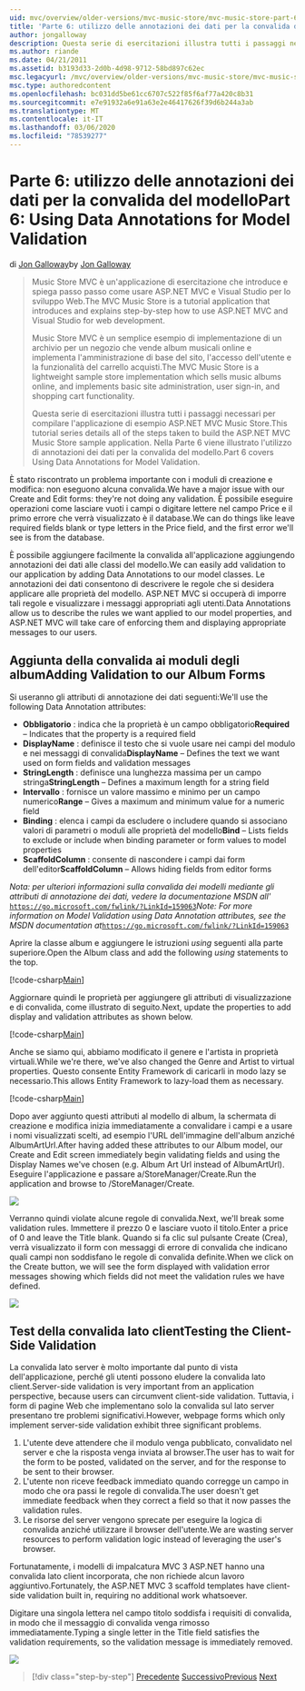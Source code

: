 ```yaml
---
uid: mvc/overview/older-versions/mvc-music-store/mvc-music-store-part-6
title: 'Parte 6: utilizzo delle annotazioni dei dati per la convalida del modello | Microsoft Docs'
author: jongalloway
description: Questa serie di esercitazioni illustra tutti i passaggi necessari per compilare l'applicazione di esempio ASP.NET MVC Music Store. La parte 6 illustra l'uso delle annotazioni dei dati per il modello V...
ms.author: riande
ms.date: 04/21/2011
ms.assetid: b3193d33-2d0b-4d98-9712-58bd897c62ec
msc.legacyurl: /mvc/overview/older-versions/mvc-music-store/mvc-music-store-part-6
msc.type: authoredcontent
ms.openlocfilehash: bc031dd5be61cc6707c522f85f6af77a420c8b31
ms.sourcegitcommit: e7e91932a6e91a63e2e46417626f39d6b244a3ab
ms.translationtype: MT
ms.contentlocale: it-IT
ms.lasthandoff: 03/06/2020
ms.locfileid: "78539277"
---
```

# <a name="part-6-using-data-annotations-for-model-validation"></a><span data-ttu-id="13961-104">Parte 6: utilizzo delle annotazioni dei dati per la convalida del modello</span><span class="sxs-lookup"><span data-stu-id="13961-104">Part 6: Using Data Annotations for Model Validation</span></span>

<span data-ttu-id="13961-105">di [Jon Galloway](https://github.com/jongalloway)</span><span class="sxs-lookup"><span data-stu-id="13961-105">by [Jon Galloway](https://github.com/jongalloway)</span></span>

> <span data-ttu-id="13961-106">Music Store MVC è un'applicazione di esercitazione che introduce e spiega passo passo come usare ASP.NET MVC e Visual Studio per lo sviluppo Web.</span><span class="sxs-lookup"><span data-stu-id="13961-106">The MVC Music Store is a tutorial application that introduces and explains step-by-step how to use ASP.NET MVC and Visual Studio for web development.</span></span>  
>   
> <span data-ttu-id="13961-107">Music Store MVC è un semplice esempio di implementazione di un archivio per un negozio che vende album musicali online e implementa l'amministrazione di base del sito, l'accesso dell'utente e la funzionalità del carrello acquisti.</span><span class="sxs-lookup"><span data-stu-id="13961-107">The MVC Music Store is a lightweight sample store implementation which sells music albums online, and implements basic site administration, user sign-in, and shopping cart functionality.</span></span>  
>   
> <span data-ttu-id="13961-108">Questa serie di esercitazioni illustra tutti i passaggi necessari per compilare l'applicazione di esempio ASP.NET MVC Music Store.</span><span class="sxs-lookup"><span data-stu-id="13961-108">This tutorial series details all of the steps taken to build the ASP.NET MVC Music Store sample application.</span></span> <span data-ttu-id="13961-109">Nella Parte 6 viene illustrato l'utilizzo di annotazioni dei dati per la convalida del modello.</span><span class="sxs-lookup"><span data-stu-id="13961-109">Part 6 covers Using Data Annotations for Model Validation.</span></span>

<span data-ttu-id="13961-110">È stato riscontrato un problema importante con i moduli di creazione e modifica: non eseguono alcuna convalida.</span><span class="sxs-lookup"><span data-stu-id="13961-110">We have a major issue with our Create and Edit forms: they're not doing any validation.</span></span> <span data-ttu-id="13961-111">È possibile eseguire operazioni come lasciare vuoti i campi o digitare lettere nel campo Price e il primo errore che verrà visualizzato è il database.</span><span class="sxs-lookup"><span data-stu-id="13961-111">We can do things like leave required fields blank or type letters in the Price field, and the first error we'll see is from the database.</span></span>

<span data-ttu-id="13961-112">È possibile aggiungere facilmente la convalida all'applicazione aggiungendo annotazioni dei dati alle classi del modello.</span><span class="sxs-lookup"><span data-stu-id="13961-112">We can easily add validation to our application by adding Data Annotations to our model classes.</span></span> <span data-ttu-id="13961-113">Le annotazioni dei dati consentono di descrivere le regole che si desidera applicare alle proprietà del modello. ASP.NET MVC si occuperà di imporre tali regole e visualizzare i messaggi appropriati agli utenti.</span><span class="sxs-lookup"><span data-stu-id="13961-113">Data Annotations allow us to describe the rules we want applied to our model properties, and ASP.NET MVC will take care of enforcing them and displaying appropriate messages to our users.</span></span>

## <a name="adding-validation-to-our-album-forms"></a><span data-ttu-id="13961-114">Aggiunta della convalida ai moduli degli album</span><span class="sxs-lookup"><span data-stu-id="13961-114">Adding Validation to our Album Forms</span></span>

<span data-ttu-id="13961-115">Si useranno gli attributi di annotazione dei dati seguenti:</span><span class="sxs-lookup"><span data-stu-id="13961-115">We'll use the following Data Annotation attributes:</span></span>

- <span data-ttu-id="13961-116">**Obbligatorio** : indica che la proprietà è un campo obbligatorio</span><span class="sxs-lookup"><span data-stu-id="13961-116">**Required** – Indicates that the property is a required field</span></span>
- <span data-ttu-id="13961-117">**DisplayName** : definisce il testo che si vuole usare nei campi del modulo e nei messaggi di convalida</span><span class="sxs-lookup"><span data-stu-id="13961-117">**DisplayName** – Defines the text we want used on form fields and validation messages</span></span>
- <span data-ttu-id="13961-118">**StringLength** : definisce una lunghezza massima per un campo stringa</span><span class="sxs-lookup"><span data-stu-id="13961-118">**StringLength** – Defines a maximum length for a string field</span></span>
- <span data-ttu-id="13961-119">**Intervallo** : fornisce un valore massimo e minimo per un campo numerico</span><span class="sxs-lookup"><span data-stu-id="13961-119">**Range** – Gives a maximum and minimum value for a numeric field</span></span>
- <span data-ttu-id="13961-120">**Binding** : elenca i campi da escludere o includere quando si associano valori di parametri o moduli alle proprietà del modello</span><span class="sxs-lookup"><span data-stu-id="13961-120">**Bind** – Lists fields to exclude or include when binding parameter or form values to model properties</span></span>
- <span data-ttu-id="13961-121">**ScaffoldColumn** : consente di nascondere i campi dai form dell'editor</span><span class="sxs-lookup"><span data-stu-id="13961-121">**ScaffoldColumn** – Allows hiding fields from editor forms</span></span>

<span data-ttu-id="13961-122">*Nota: per ulteriori informazioni sulla convalida dei modelli mediante gli attributi di annotazione dei dati, vedere la documentazione MSDN all'* [`https://go.microsoft.com/fwlink/?LinkId=159063`](https://go.microsoft.com/fwlink/?LinkId=159063)</span><span class="sxs-lookup"><span data-stu-id="13961-122">*Note: For more information on Model Validation using Data Annotation attributes, see the MSDN documentation at*[`https://go.microsoft.com/fwlink/?LinkId=159063`](https://go.microsoft.com/fwlink/?LinkId=159063)</span></span>

<span data-ttu-id="13961-123">Aprire la classe album e aggiungere le istruzioni *using* seguenti alla parte superiore.</span><span class="sxs-lookup"><span data-stu-id="13961-123">Open the Album class and add the following *using* statements to the top.</span></span>

[!code-csharp[Main](mvc-music-store-part-6/samples/sample1.cs)]

<span data-ttu-id="13961-124">Aggiornare quindi le proprietà per aggiungere gli attributi di visualizzazione e di convalida, come illustrato di seguito.</span><span class="sxs-lookup"><span data-stu-id="13961-124">Next, update the properties to add display and validation attributes as shown below.</span></span>

[!code-csharp[Main](mvc-music-store-part-6/samples/sample2.cs)]

<span data-ttu-id="13961-125">Anche se siamo qui, abbiamo modificato il genere e l'artista in proprietà virtuali.</span><span class="sxs-lookup"><span data-stu-id="13961-125">While we're there, we've also changed the Genre and Artist to virtual properties.</span></span> <span data-ttu-id="13961-126">Questo consente Entity Framework di caricarli in modo lazy se necessario.</span><span class="sxs-lookup"><span data-stu-id="13961-126">This allows Entity Framework to lazy-load them as necessary.</span></span>

[!code-csharp[Main](mvc-music-store-part-6/samples/sample3.cs)]

<span data-ttu-id="13961-127">Dopo aver aggiunto questi attributi al modello di album, la schermata di creazione e modifica inizia immediatamente a convalidare i campi e a usare i nomi visualizzati scelti, ad esempio l'URL dell'immagine dell'album anziché AlbumArtUrl.</span><span class="sxs-lookup"><span data-stu-id="13961-127">After having added these attributes to our Album model, our Create and Edit screen immediately begin validating fields and using the Display Names we've chosen (e.g. Album Art Url instead of AlbumArtUrl).</span></span> <span data-ttu-id="13961-128">Eseguire l'applicazione e passare a/StoreManager/Create.</span><span class="sxs-lookup"><span data-stu-id="13961-128">Run the application and browse to /StoreManager/Create.</span></span>

![](mvc-music-store-part-6/_static/image1.png)

<span data-ttu-id="13961-129">Verranno quindi violate alcune regole di convalida.</span><span class="sxs-lookup"><span data-stu-id="13961-129">Next, we'll break some validation rules.</span></span> <span data-ttu-id="13961-130">Immettere il prezzo 0 e lasciare vuoto il titolo.</span><span class="sxs-lookup"><span data-stu-id="13961-130">Enter a price of 0 and leave the Title blank.</span></span> <span data-ttu-id="13961-131">Quando si fa clic sul pulsante Create (Crea), verrà visualizzato il form con messaggi di errore di convalida che indicano quali campi non soddisfano le regole di convalida definite.</span><span class="sxs-lookup"><span data-stu-id="13961-131">When we click on the Create button, we will see the form displayed with validation error messages showing which fields did not meet the validation rules we have defined.</span></span>

![](mvc-music-store-part-6/_static/image2.png)

## <a name="testing-the-client-side-validation"></a><span data-ttu-id="13961-132">Test della convalida lato client</span><span class="sxs-lookup"><span data-stu-id="13961-132">Testing the Client-Side Validation</span></span>

<span data-ttu-id="13961-133">La convalida lato server è molto importante dal punto di vista dell'applicazione, perché gli utenti possono eludere la convalida lato client.</span><span class="sxs-lookup"><span data-stu-id="13961-133">Server-side validation is very important from an application perspective, because users can circumvent client-side validation.</span></span> <span data-ttu-id="13961-134">Tuttavia, i form di pagine Web che implementano solo la convalida sul lato server presentano tre problemi significativi.</span><span class="sxs-lookup"><span data-stu-id="13961-134">However, webpage forms which only implement server-side validation exhibit three significant problems.</span></span>

1. <span data-ttu-id="13961-135">L'utente deve attendere che il modulo venga pubblicato, convalidato nel server e che la risposta venga inviata al browser.</span><span class="sxs-lookup"><span data-stu-id="13961-135">The user has to wait for the form to be posted, validated on the server, and for the response to be sent to their browser.</span></span>
2. <span data-ttu-id="13961-136">L'utente non riceve feedback immediato quando corregge un campo in modo che ora passi le regole di convalida.</span><span class="sxs-lookup"><span data-stu-id="13961-136">The user doesn't get immediate feedback when they correct a field so that it now passes the validation rules.</span></span>
3. <span data-ttu-id="13961-137">Le risorse del server vengono sprecate per eseguire la logica di convalida anziché utilizzare il browser dell'utente.</span><span class="sxs-lookup"><span data-stu-id="13961-137">We are wasting server resources to perform validation logic instead of leveraging the user's browser.</span></span>

<span data-ttu-id="13961-138">Fortunatamente, i modelli di impalcatura MVC 3 ASP.NET hanno una convalida lato client incorporata, che non richiede alcun lavoro aggiuntivo.</span><span class="sxs-lookup"><span data-stu-id="13961-138">Fortunately, the ASP.NET MVC 3 scaffold templates have client-side validation built in, requiring no additional work whatsoever.</span></span>

<span data-ttu-id="13961-139">Digitare una singola lettera nel campo titolo soddisfa i requisiti di convalida, in modo che il messaggio di convalida venga rimosso immediatamente.</span><span class="sxs-lookup"><span data-stu-id="13961-139">Typing a single letter in the Title field satisfies the validation requirements, so the validation message is immediately removed.</span></span>

![](mvc-music-store-part-6/_static/image3.png)

> [!div class="step-by-step"]
> <span data-ttu-id="13961-140">[Precedente](mvc-music-store-part-5.md)
> [Successivo](mvc-music-store-part-7.md)</span><span class="sxs-lookup"><span data-stu-id="13961-140">[Previous](mvc-music-store-part-5.md)
[Next](mvc-music-store-part-7.md)</span></span>
